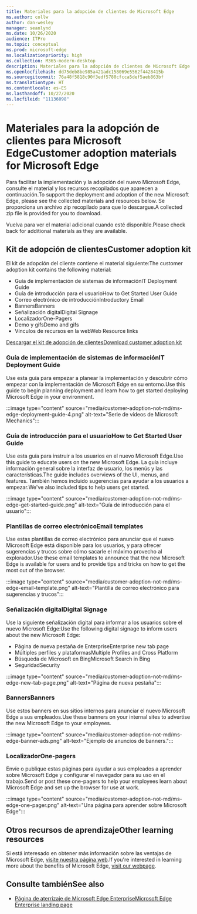 ```yaml
---
title: Materiales para la adopción de clientes de Microsoft Edge
ms.author: collw
author: dan-wesley
manager: seanlynd
ms.date: 10/26/2020
audience: ITPro
ms.topic: conceptual
ms.prod: microsoft-edge
ms.localizationpriority: high
ms.collection: M365-modern-desktop
description: Materiales para la adopción de clientes de Microsoft Edge
ms.openlocfilehash: dd75deb8be985a421adc158069e5562f4428415b
ms.sourcegitcommit: 76a48f5818c90f3edf5780cfcca5def5aeb863bf
ms.translationtype: HT
ms.contentlocale: es-ES
ms.lasthandoff: 10/27/2020
ms.locfileid: "11136098"
---
```

# <span data-ttu-id="294c1-103">Materiales para la adopción de clientes para Microsoft Edge</span><span class="sxs-lookup"><span data-stu-id="294c1-103">Customer adoption materials for Microsoft Edge</span></span>

<span data-ttu-id="294c1-104">Para facilitar la implementación y la adopción del nuevo Microsoft Edge, consulte el material y los recursos recopilados que aparecen a continuación.</span><span class="sxs-lookup"><span data-stu-id="294c1-104">To support the deployment and adoption of the new Microsoft Edge, please see the collected materials and resources below.</span></span> <span data-ttu-id="294c1-105">Se proporciona un archivo zip recopilado para que lo descargue.</span><span class="sxs-lookup"><span data-stu-id="294c1-105">A collected zip file is provided for you to download.</span></span>

<span data-ttu-id="294c1-106">Vuelva para ver el material adicional cuando esté disponible.</span><span class="sxs-lookup"><span data-stu-id="294c1-106">Please check back for additional materials as they are available.</span></span>

## <span data-ttu-id="294c1-107">Kit de adopción de clientes</span><span class="sxs-lookup"><span data-stu-id="294c1-107">Customer adoption kit</span></span>

<span data-ttu-id="294c1-108">El kit de adopción del cliente contiene el material siguiente:</span><span class="sxs-lookup"><span data-stu-id="294c1-108">The customer adoption kit contains the following material:</span></span>

- <span data-ttu-id="294c1-109">Guía de implementación de sistemas de información</span><span class="sxs-lookup"><span data-stu-id="294c1-109">IT Deployment Guide</span></span>
- <span data-ttu-id="294c1-110">Guía de introducción para el usuario</span><span class="sxs-lookup"><span data-stu-id="294c1-110">How to Get Started User Guide</span></span>
- <span data-ttu-id="294c1-111">Correo electrónico de introducción</span><span class="sxs-lookup"><span data-stu-id="294c1-111">Introductory Email</span></span>
- <span data-ttu-id="294c1-112">Banners</span><span class="sxs-lookup"><span data-stu-id="294c1-112">Banners</span></span>
- <span data-ttu-id="294c1-113">Señalización digital</span><span class="sxs-lookup"><span data-stu-id="294c1-113">Digital Signage</span></span>
- <span data-ttu-id="294c1-114">Localizador</span><span class="sxs-lookup"><span data-stu-id="294c1-114">One-Pagers</span></span>
- <span data-ttu-id="294c1-115">Demo y gifs</span><span class="sxs-lookup"><span data-stu-id="294c1-115">Demo and gifs</span></span>
- <span data-ttu-id="294c1-116">Vínculos de recursos en la web</span><span class="sxs-lookup"><span data-stu-id="294c1-116">Web Resource links</span></span>

[<span data-ttu-id="294c1-117">Descargar el kit de adopción de clientes</span><span class="sxs-lookup"><span data-stu-id="294c1-117">Download customer adoption kit</span></span>](https://www.microsoft.com/download/details.aspx?id=102119)

### <span data-ttu-id="294c1-118">Guía de implementación de sistemas de información</span><span class="sxs-lookup"><span data-stu-id="294c1-118">IT Deployment Guide</span></span>

<span data-ttu-id="294c1-119">Use esta guía para empezar a planear la implementación y descubrir cómo empezar con la implementación de Microsoft Edge en su entorno.</span><span class="sxs-lookup"><span data-stu-id="294c1-119">Use this guide to begin planning deployment and learn how to get started deploying Microsoft Edge in your environment.</span></span>

:::image type="content" source="media/customer-adoption-not-md/ms-edge-deployment-guide-4.png" alt-text="Serie de vídeos de Microsoft Mechanics":::

### <span data-ttu-id="294c1-121">Guía de introducción para el usuario</span><span class="sxs-lookup"><span data-stu-id="294c1-121">How to Get Started User Guide</span></span>

<span data-ttu-id="294c1-122">Use esta guía para instruir a los usuarios en el nuevo Microsoft Edge.</span><span class="sxs-lookup"><span data-stu-id="294c1-122">Use this guide to educate users on the new Microsoft Edge.</span></span> <span data-ttu-id="294c1-123">La guía incluye información general sobre la interfaz de usuario, los menús y las características.</span><span class="sxs-lookup"><span data-stu-id="294c1-123">The guide includes overviews of the UI, menus, and features.</span></span> <span data-ttu-id="294c1-124">También hemos incluido sugerencias para ayudar a los usuarios a empezar.</span><span class="sxs-lookup"><span data-stu-id="294c1-124">We've also included tips to help users get started.</span></span>

:::image type="content" source="media/customer-adoption-not-md/ms-edge-get-started-guide.png" alt-text="Guía de introducción para el usuario":::

### <span data-ttu-id="294c1-126">Plantillas de correo electrónico</span><span class="sxs-lookup"><span data-stu-id="294c1-126">Email templates</span></span>

<span data-ttu-id="294c1-127">Use estas plantillas de correo electrónico para anunciar que el nuevo Microsoft Edge está disponible para los usuarios, y para ofrecer sugerencias y trucos sobre cómo sacarle el máximo provecho al explorador.</span><span class="sxs-lookup"><span data-stu-id="294c1-127">Use these email templates to announce that the new Microsoft Edge is available for users and to provide tips and tricks on how to get the most out of the browser.</span></span>

:::image type="content" source="media/customer-adoption-not-md/ms-edge-email-template.png" alt-text="Plantilla de correo electrónico para sugerencias y trucos":::

### <span data-ttu-id="294c1-129">Señalización digital</span><span class="sxs-lookup"><span data-stu-id="294c1-129">Digital Signage</span></span>

<span data-ttu-id="294c1-130">Use la siguiente señalización digital para informar a los usuarios sobre el nuevo Microsoft Edge:</span><span class="sxs-lookup"><span data-stu-id="294c1-130">Use the following digital signage to inform users about the new Microsoft Edge:</span></span>

- <span data-ttu-id="294c1-131">Página de nueva pestaña de Enterprise</span><span class="sxs-lookup"><span data-stu-id="294c1-131">Enterprise new tab page</span></span>
- <span data-ttu-id="294c1-132">Múltiples perfiles y plataformas</span><span class="sxs-lookup"><span data-stu-id="294c1-132">Multiple Profiles and Cross Platform</span></span>
- <span data-ttu-id="294c1-133">Búsqueda de Microsoft en Bing</span><span class="sxs-lookup"><span data-stu-id="294c1-133">Microsoft Search in Bing</span></span>
- <span data-ttu-id="294c1-134">Seguridad</span><span class="sxs-lookup"><span data-stu-id="294c1-134">Security</span></span>

:::image type="content" source="media/customer-adoption-not-md/ms-edge-new-tab-page.png" alt-text="Página de nueva pestaña":::

### <span data-ttu-id="294c1-136">Banners</span><span class="sxs-lookup"><span data-stu-id="294c1-136">Banners</span></span>

<span data-ttu-id="294c1-137">Use estos banners en sus sitios internos para anunciar el nuevo Microsoft Edge a sus empleados.</span><span class="sxs-lookup"><span data-stu-id="294c1-137">Use these banners on your internal sites to advertise the new Microsoft Edge to your employees.</span></span>

:::image type="content" source="media/customer-adoption-not-md/ms-edge-banner-ads.png" alt-text="Ejemplo de anuncios de banners.":::

### <span data-ttu-id="294c1-139">Localizador</span><span class="sxs-lookup"><span data-stu-id="294c1-139">One-pagers</span></span>

<span data-ttu-id="294c1-140">Envíe o publique estas páginas para ayudar a sus empleados a aprender sobre Microsoft Edge y configurar el navegador para su uso en el trabajo.</span><span class="sxs-lookup"><span data-stu-id="294c1-140">Send or post these one-pagers to help your employees learn about Microsoft Edge and set up the browser for use at work.</span></span>

:::image type="content" source="media/customer-adoption-not-md/ms-edge-one-pager.png" alt-text="Una página para aprender sobre Microsoft Edge":::

## <span data-ttu-id="294c1-142">Otros recursos de aprendizaje</span><span class="sxs-lookup"><span data-stu-id="294c1-142">Other learning resources</span></span>

<span data-ttu-id="294c1-143">Si está interesado en obtener más información sobre las ventajas de Microsoft Edge, [visite nuestra página web](https://www.microsoft.com/edge/business).</span><span class="sxs-lookup"><span data-stu-id="294c1-143">If you're interested in learning more about the benefits of Microsoft Edge, [visit our webpage](https://www.microsoft.com/edge/business).</span></span>

## <span data-ttu-id="294c1-144">Consulte también</span><span class="sxs-lookup"><span data-stu-id="294c1-144">See also</span></span>

- [<span data-ttu-id="294c1-145">Página de aterrizaje de Microsoft Edge Enterprise</span><span class="sxs-lookup"><span data-stu-id="294c1-145">Microsoft Edge Enterprise landing page</span></span>](https://aka.ms/EdgeEnterprise)
